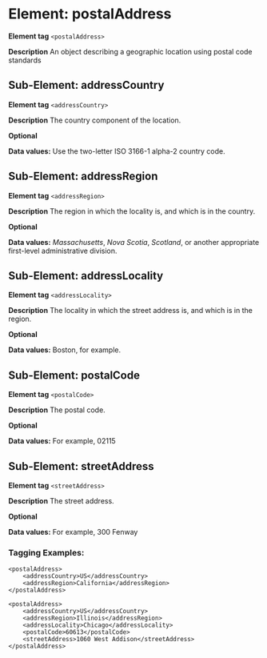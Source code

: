 # Element: postalAddress

**Element tag** `<postalAddress>`

**Description** An object describing a geographic location using postal code standards


## Sub-Element: addressCountry

**Element tag** `<addressCountry>`

**Description** The country component of the location.
 
**Optional**

**Data values:**  Use the two-letter ISO 3166-1 alpha-2 country code.
 

## Sub-Element: addressRegion

**Element tag** `<addressRegion>`

**Description** The region in which the locality is, and which is in the country. 

**Optional**

**Data values:**  *Massachusetts*, *Nova Scotia*, *Scotland*, or another appropriate first-level administrative division.

 
## Sub-Element: addressLocality
 
**Element tag** `<addressLocality>`
 
**Description** The locality in which the street address is, and which is in the region. 
 
**Optional**

**Data values:**  Boston, for example.


## Sub-Element: postalCode

**Element tag** `<postalCode>`

**Description** The postal code. 

**Optional**

**Data values:**  For example, 02115


## Sub-Element: streetAddress

**Element tag** `<streetAddress>`

**Description** The street address. 

**Optional**

**Data values:**  For example, 300 Fenway

### Tagging Examples:
```
<postalAddress>
    <addressCountry>US</addressCountry>
    <addressRegion>California</addressRegion>
</postalAddress>
```

```
<postalAddress>
    <addressCountry>US</addressCountry>
    <addressRegion>Illinois</addressRegion>
    <addressLocality>Chicago</addressLocality>
    <postalCode>60613</postalCode>
    <streetAddress>1060 West Addison</streetAddress>
</postalAddress>
```